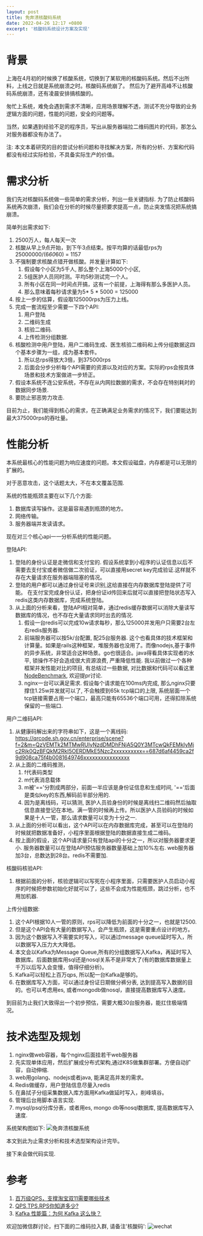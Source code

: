 ```yaml
---
layout: post
title: 免奔溃核酸码系统
date: 2022-04-26 12:17 +0800
excerpt: '核酸码系统设计方案及实现'
---
```

# 背景
上海在4月初的时候换了核酸系统，切换到了某软用的核酸码系统。然后不出所料，上线之日就是系统崩溃之时。核酸码系统崩了。 然后为了避开高峰不让核酸码系统崩溃，还有凌晨安排搞核酸的。

匆忙上系统，难免会遇到需求不清晰，应用场景理解不透，测试不充分导致的业务逻辑方面的问题，性能的问题，安全的问题等。

当然，如果遇到经验不足的程序员，写出从服务器端拉二维码图片的代码，那怎么对服务器都没有办法了。

注: 本文本着研究的目的尝试分析问题和寻找解决方案，所有的分析、方案和代码都没有经过实际检验，不具备实际生产的价值。

# 需求分析
我们先对核酸码系统做一些简单的需求分析，列出一些关键指标. 为了防止核酸码系统再次崩溃，我们会在分析的时候尽量把要求提高一点，防止突发情况把系统搞崩溃。

简单列出需求如下:
1. 2500万人，每人每天一次
2. 核酸从早上9点开始，到下午3点结束。按平均算的话最低rps为 25000000/(6*60*60) = 1157
3. 不强制要求核酸点错开做核酸。并发量计算如下:
   1. 假设每个小区为5千人, 那么整个上海5000个小区, 
   3. 5组医护人员同时测。平均5秒测试完一个人。
   2. 所有小区在同一时间点开搞，这有一个前提，上海得有那么多医护人员。
   4. 那么意味着每秒请求量为5* 5 * 5000 = 125000
4. 按上一步的估算，假设取125000rps为压力上线。
5. 完成一套流程至少需要一下四个API:
   1. 用户登陆
   2. 二维码生成
   3. 核验二维码.
   4. 上传检测分组数据.
6. 核酸检测中用户登陆，用户二维码生成、医生核验二维码和上传分组数据这四个基本步骤为一组，成为基本套件。
   1. 所以总rps得放大3倍，到375000rps
   2. 后面会分步分析每个API需要的资源以及对应的方案。实际的rps会按具体场景和技术方案做进一步矫正。
7. 假设本系统不连公安系统，不存在从内网拉数据的需求，不会存在特别耗时的数据同步场景.
8. 要防止邪恶势力攻击.
   
目前为止，我们能得到核心的需求，在正确满足业务需求的情况下，我们要能达到最大375000rps的吞吐量。

# 性能分析

本系统最核心的性能问题为响应速度的问题。本文假设磁盘，内存都是可以无限的扩展的。

对于恶意攻击，这个话题太大，不在本文覆盖范围.


系统的性能瓶颈主要在以下几个方面:
1. 数据库读写操作。这是最容易遇到瓶颈的地方。
2. 网络传输。
3. 服务器端并发读请求。

现在对三个核心api一一分析系统的性能问题。

登陆API:
1. 登陆的身份认证是走微信和支付宝的. 假设系统拿到小程序的认证信息以后不需要去支付宝或者微信做二次验证，可以直接用secret key完成验证.这样就不存在大量请求在服务器端阻塞的情况。
2. 登陆的用户都可以通过身份证号来识别,这给直接在内存数据库登陆提供了可能。 在支付宝完成身份认证，把身份证id传回来后就可以直接把登陆状态写入redis这类内存数据库，完成系统登陆。
3. 从上面的分析来看，登陆API相对简单，通过redis缓存数据可以消除大量读写数据库的情况，也不存在大量请求同时出去的情况. 
   1. 假设一台redis可以完成10w请求每秒，那么125000并发用户只需要2台左右redis服务器.
   2. 前端服务器可以按5k/台配置, 配25台服务器. 这个也看具体的技术框架和计算量。如果是rails这种框架，堆服务器也没用了。而像nodejs,基于事件的异步系统，非常适合这种场景。go也很适合。java得看具体实现者的水平, 锁操作不好会造成很大资源浪费, 严重降低性能. 我以前做过一个各种框架并发性能对比的项目, 有总结过一些数据, 对比数据和代码可以看这里[NodeBenchmark](https://github.com/younthu/WebFrameworkBenchmark), 欢迎提pr讨论.
   3. nginx一台可以满足需求. 假设每个请求能在100ms内完成, 那么nginx只要撑住1.25w并发就可以了, 不会触摸到65k tcp端口的上限, 系统层面一个tcp链接需要占用一个端口，最高只能有65536个端口可用，还得扣除系统保留的一些端口.
   

用户二维码API:
1. 从健康码解出来的字符串如下，这是一个离线码: https://qrcode.sh.gov.cn/enterprise/scene?f=2&m=QzVEMTk2MTMwRUIyNzdDMDhFNjA5Q0Y3MTcwQkFEMkIyMjc2Rjk0QzBFQkM2RkI5OERDMkE5Nzc2xxxxxxxxxx==687d6af4459ca2f9d908ca75f4b0081649746xxxxxxxxxxxxxxxx
2. 从上面的二维码推测，
   1. f代表码类型
   2. m代表消息载体
   3. m被'=='分割成两部分，前面一半应该是身份证信息和生成时间, '=='后面是类似key的东西,解码前半部分用的.
   4. 因为是离线码，可以猜测, 医护人员验身份的时候是离线扫二维码然后抽取信息直接登记在本地。满一管的时候再上传。所以医护人员验码的时候如果是十人一管，那么请求数量可以变为十分之一.
3. 从上面的分析可以看出，这个API可以在内存数据库完成，甚至可以在登陆的时候就把数据准备好，小程序里面根据登陆的数据直接生成二维码。
4. 按上面的假设，这个API请求量只有登陆api的十分之一，所以对服务器要求更小. 服务器数量可以在登陆API预估服务器数量基础上加10%左右. web服务器加3台，总数达到28台。redis不需要加.

核酸码核验API:

1. 根据前面的分析，核验逻辑可以写死在小程序里面，只需要医护人员启动小程序的时候把参数初始化好就可以了，这些不会成为性能瓶颈，跳过分析，也不用加机器.

上传分组数据:
1. 这个API根据10人一管的原则，rps可以降低为前面的十分之一，也就是12500. 
2. 但是这个API会有大量的数据写入，会产生瓶颈，这是需要重点设计的地方。
3. 因为这个数据写入不需要实时写入，可以通过message queue延时写入，所以数据写入压力大大降低。
4. 本文会以Kafka为Message Queue,所有的分组数据写入Kafka，再延时写入数据库。后面数据库用sql还是nosql关系不是非常大了(有的数据库数据量上千万以后写入会变慢，值得仔细分析)。
5. Kafka可以轻松上百万qps, 所以配一台Kafka是够的。
6. 在数据库写入方面，可以通过身份证日期做分裤分表, 达到提高写入数据的目的。也可以考虑用es, 或者mongodb做nosql，直接提高数据库写入速度。

到目前为止我们大致得出一个初步预估，需要大概30台服务器，能扛住极端情况。

# 技术选型及规划

   1. nginx做web容器，每个nginx后面挂若干web服务器
   6. 先实现单体应用，然后扩展成分布式架构,通过K8S做集群部署。方便自动扩容，自动伸缩.
   2. web用golang、nodejs或者java, 能满足高并发的需求。
   3. Redis做缓存，用户登陆信息尽量入redis
   4. 在鼻拭子分组采集数据入库方面用Kafka做延时写入，削峰填谷。
   5. 管理后台用脚本语言实现.
   7. mysql/psql分库分表，或者用es, mongo db等nosql数据库, 提高数据库写入速度.

系统架构图如下:
![免奔溃核酸系统](../assets/img/crashfreehesuan.jpg)


本文到此为止需求分析和技术选型架构设计完毕。

接下来会做代码实现.

# 参考
1. [百万级QPS，支撑淘宝双11需要哪些技术](https://zhuanlan.zhihu.com/p/425247346)
2. [QPS,TPS,RPS你知道多少?](https://blog.csdn.net/weixin_41709748/article/details/104625459)
3. [Kafka 性能篇：为何 Kafka 这么快？](https://segmentfault.com/a/1190000039702782)

欢迎加微信群讨论，扫下面的二维码拉入群, 请备注'核酸码':
![wechat](/assets/img/wechat_qr.JPG)
